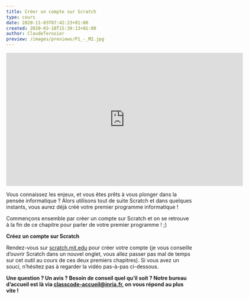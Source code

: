 ```yaml
---
title: Créer un compte sur Scratch
type: cours
date: 2020-11-03T07:42:23+01:00 
created: 2020-03-18T15:39:13+01:00
author: ClaudeTerosier
preview: /images/previews/P1_-_M2.jpg
---
```


<iframe src="https://player.vimeo.com/video/156824682?title=0&byline=0&portrait=0" class="iframe-wrapper w-100 mb-3 mb-md-3" height="360" width="640" frameborder="0" allow="autoplay; fullscreen; picture-in-picture" allowfullscreen>
</iframe>


Vous connaissez les enjeux, et vous êtes prêts à vous plonger dans la pensée informatique ? Alors utilisons tout de suite Scratch et dans quelques instants, vous aurez déjà créé votre premier programme informatique !

Commençons ensemble par créer un compte sur Scratch et on se retrouve à la fin de ce chapitre pour parler de votre premier programme ! ;)

**Créez un compte sur Scratch**

Rendez-vous sur [scratch.mit.edu](https://scratch.mit.edu/) pour créer votre compte (je vous conseille d’ouvrir Scratch dans un nouvel onglet, vous allez passer pas mal de temps sur cet outil au cours de ces deux premiers chapitres). Si vous avez un souci, n’hésitez pas à regarder la vidéo pas-à-pas ci-dessous.

**Une question ? Un avis ? Besoin de conseil quel qu’il soit ? Notre bureau d’accueil est là via [classcode-accueil@inria.fr](mailto:classcode-accueil@inria.fr), on vous répond au plus vite !**
